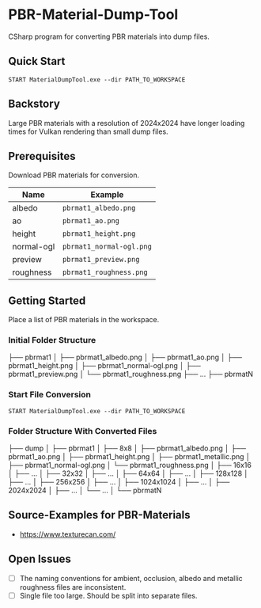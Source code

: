 # PBR-Material-Dump-Tool

CSharp program for converting PBR materials into dump files.

## Quick Start

```
START MaterialDumpTool.exe --dir PATH_TO_WORKSPACE
```

## Backstory

Large PBR materials with a resolution of 2024x2024 have longer loading times for Vulkan rendering than small dump files.

## Prerequisites

Download PBR materials for conversion.

|Name|Example|
|-|-|
|albedo|`pbrmat1_albedo.png`|
|ao|`pbrmat1_ao.png`|
|height|`pbrmat1_height.png`|
|normal-ogl|`pbrmat1_normal-ogl.png`|
|preview|`pbrmat1_preview.png`|
|roughness|`pbrmat1_roughness.png`|

## Getting Started

Place a list of PBR materials in the workspace.

### Initial Folder Structure

├── pbrmat1
│   ├── pbrmat1_albedo.png
│   ├── pbrmat1_ao.png
│   ├── pbrmat1_height.png
│   ├── pbrmat1_normal-ogl.png
│   ├── pbrmat1_preview.png
│   └── pbrmat1_roughness.png
├── ...
├── pbrmatN

### Start File Conversion

```
START MaterialDumpTool.exe --dir PATH_TO_WORKSPACE
```

### Folder Structure With Converted Files

├── dump
│   ├── pbrmat1
│       ├── 8x8
│           ├── pbrmat1_albedo.png
│           ├── pbrmat1_ao.png
│           ├── pbrmat1_height.png
│           ├── pbrmat1_metallic.png
│           ├── pbrmat1_normal-ogl.png
│           └── pbrmat1_roughness.png
│        ├── 16x16
│           ├── ...
│        ├── 32x32
│           ├── ...
│        ├── 64x64
│           ├── ...
│        ├── 128x128
│           ├── ...
│        ├── 256x256
│           ├── ...
│        ├── 1024x1024
│           ├── ...
│        ├── 2024x2024
│           ├── ...
│   └── ...
│   └── pbrmatN

## Source-Examples for PBR-Materials

- https://www.texturecan.com/

## Open Issues

- [ ] The naming conventions for ambient, occlusion, albedo and metallic roughness files are inconsistent.
- [ ] Single file too large. Should be split into separate files.